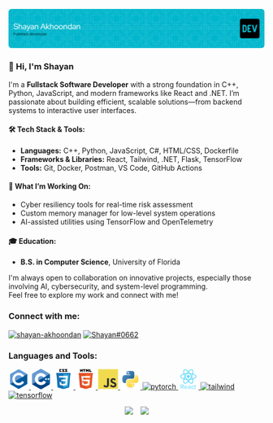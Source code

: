 ![Header](./github-header-image.png)

### 👋 Hi, I'm Shayan

I'm a **Fullstack Software Developer** with a strong foundation in C++, Python, JavaScript, and modern frameworks like React and .NET. I’m passionate about building efficient, scalable solutions—from backend systems to interactive user interfaces.

#### 🛠️ Tech Stack & Tools:
- **Languages:** C++, Python, JavaScript, C#, HTML/CSS, Dockerfile  
- **Frameworks & Libraries:** React, Tailwind, .NET, Flask, TensorFlow  
- **Tools:** Git, Docker, Postman, VS Code, GitHub Actions  

#### 🔭 What I’m Working On:
- Cyber resiliency tools for real-time risk assessment  
- Custom memory manager for low-level system operations  
- AI-assisted utilities using TensorFlow and OpenTelemetry  

#### 🎓 Education:
- **B.S. in Computer Science**, University of Florida

I'm always open to collaboration on innovative projects, especially those involving AI, cybersecurity, and system-level programming.  
Feel free to explore my work and connect with me!

<h3 align="left">Connect with me:</h3>
<p align="left">
<a href="https://linkedin.com/in/shayan-akhoondan" target="blank"><img align="center" src="https://raw.githubusercontent.com/rahuldkjain/github-profile-readme-generator/master/src/images/icons/Social/linked-in-alt.svg" alt="shayan-akhoondan" height="30" width="40" /></a>
<a href="https://discord.gg/Shayan#0662" target="blank"><img align="center" src="https://raw.githubusercontent.com/rahuldkjain/github-profile-readme-generator/master/src/images/icons/Social/discord.svg" alt="Shayan#0662" height="30" width="40" /></a>
</p>

<h3 align="left">Languages and Tools:</h3>
<p align="left"> <a href="https://www.cprogramming.com/" target="_blank" rel="noreferrer"> <img src="https://raw.githubusercontent.com/devicons/devicon/master/icons/c/c-original.svg" alt="c" width="40" height="40"/> </a> <a href="https://www.w3schools.com/cpp/" target="_blank" rel="noreferrer"> <img src="https://raw.githubusercontent.com/devicons/devicon/master/icons/cplusplus/cplusplus-original.svg" alt="cplusplus" width="40" height="40"/> </a> <a href="https://www.w3schools.com/css/" target="_blank" rel="noreferrer"> <img src="https://raw.githubusercontent.com/devicons/devicon/master/icons/css3/css3-original-wordmark.svg" alt="css3" width="40" height="40"/> </a> <a href="https://www.w3.org/html/" target="_blank" rel="noreferrer"> <img src="https://raw.githubusercontent.com/devicons/devicon/master/icons/html5/html5-original-wordmark.svg" alt="html5" width="40" height="40"/> </a> <a href="https://developer.mozilla.org/en-US/docs/Web/JavaScript" target="_blank" rel="noreferrer"> <img src="https://raw.githubusercontent.com/devicons/devicon/master/icons/javascript/javascript-original.svg" alt="javascript" width="40" height="40"/> </a> <a href="https://www.python.org" target="_blank" rel="noreferrer"> <img src="https://raw.githubusercontent.com/devicons/devicon/master/icons/python/python-original.svg" alt="python" width="40" height="40"/> </a> <a href="https://pytorch.org/" target="_blank" rel="noreferrer"> <img src="https://www.vectorlogo.zone/logos/pytorch/pytorch-icon.svg" alt="pytorch" width="40" height="40"/> </a> <a href="https://reactjs.org/" target="_blank" rel="noreferrer"> <img src="https://raw.githubusercontent.com/devicons/devicon/master/icons/react/react-original-wordmark.svg" alt="react" width="40" height="40"/> </a> <a href="https://tailwindcss.com/" target="_blank" rel="noreferrer"> <img src="https://www.vectorlogo.zone/logos/tailwindcss/tailwindcss-icon.svg" alt="tailwind" width="40" height="40"/> </a> <a href="https://www.tensorflow.org" target="_blank" rel="noreferrer"> <img src="https://www.vectorlogo.zone/logos/tensorflow/tensorflow-icon.svg" alt="tensorflow" width="40" height="40"/> </a> </p>

<div style="display: flex; justify-content: center; align-items: center; flex-wrap: nowrap; gap: 15px; width: 100%;">
  <img src="https://github-readme-stats.vercel.app/api/top-langs?username=shayan414&show_icons=true&locale=en&layout=compact&bg_color=000000&text_color=ffffff&title_color=66EFFF" style="height: 180px;" />
  <img src="https://github-readme-streak-stats.herokuapp.com/?user=shayan414&background=000000&currStreakLabel=66EFFF&currStreakNum=66EFFF&sideNums=66EFFF&sideLabels=66EFFF&dates=66EFFF&ring=66EFFF&fire=66EFFF&stroke=ffffff" style="height: 180px;" />
</div>

